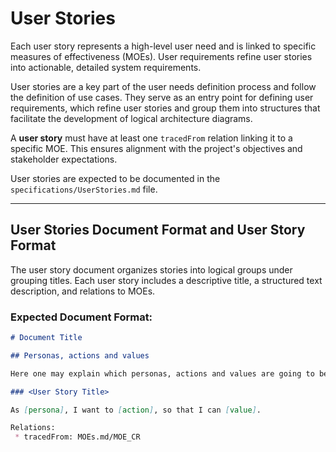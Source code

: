 # User Stories

Each user story represents a high-level user need and is linked to specific measures of effectiveness (MOEs). User requirements refine user stories into actionable, detailed system requirements.

User stories are a key part of the user needs definition process and follow the definition of use cases. They serve as an entry point for defining user requirements, which refine user stories and group them into structures that facilitate the development of logical architecture diagrams.

A **user story** must have at least one `tracedFrom` relation linking it to a specific MOE. This ensures alignment with the project's objectives and stakeholder expectations.

User stories are expected to be documented in the `specifications/UserStories.md` file.

---

## User Stories Document Format and User Story Format

The user story document organizes stories into logical groups under grouping titles. Each user story includes a descriptive title, a structured text description, and relations to MOEs.

### Expected Document Format:

```markdown
# Document Title

## Personas, actions and values

Here one may explain which personas, actions and values are going to be used in the user stories

### <User Story Title>

As [persona], I want to [action], so that I can [value].

Relations:
 * tracedFrom: MOEs.md/MOE_CR


